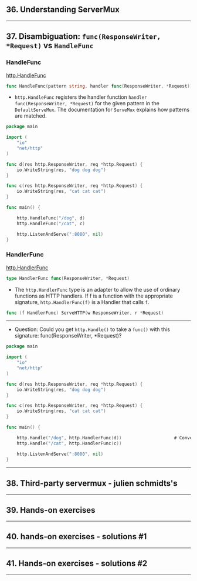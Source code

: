 ## 36. Understanding ServerMux

***

## 37. Disambiguation: `func(ResponseWriter, *Request)` vs `HandleFunc`

### HandleFunc

[http.HandleFunc](https://godoc.org/net/http#HandleFunc)
```go
func HandleFunc(pattern string, handler func(ResponseWriter, *Request))
```

* `http.HandleFunc` registers the handler function `handler func(ResponseWriter, *Request)` for the given pattern in the `DefaultServeMux`. The documentation for `ServeMux` explains how patterns are matched.

```go
package main

import (
    "io"
    "net/http"
)

func d(res http.ResponseWriter, req *http.Request) {
    io.WriteString(res, "dog dog dog")
}

func c(res http.ResponseWriter, req *http.Request) {
    io.WriteString(res, "cat cat cat")
}

func main() {

    http.HandleFunc("/dog", d)
    http.HandleFunc("/cat", c)

    http.ListenAndServe(":8080", nil)
}
```


### HandlerFunc

[http.HandlerFunc](https://godoc.org/net/http#HandlerFunc)
```go
type HandlerFunc func(ResponseWriter, *Request)
```

* The `http.HandlerFunc` type is an adapter to allow the use of ordinary functions as HTTP handlers. If f is a function with the appropriate signature, `http.HandlerFunc(f)` is a Handler that calls `f`.

```go
func (f HandlerFunc) ServeHTTP(w ResponseWriter, r *Request)
```

***

* Question: Could you get `http.Handle()` to take a `func()` with this signature: func(ResponseWriter, *Request)?

```go
package main

import (
    "io"
    "net/http"
)

func d(res http.ResponseWriter, req *http.Request) {
    io.WriteString(res, "dog dog dog")
}

func c(res http.ResponseWriter, req *http.Request) {
    io.WriteString(res, "cat cat cat")
}

func main() {

    http.Handle("/dog", http.HandlerFunc(d))                    # Conversion to handler
    http.Handle("/cat", http.HandlerFunc(c))

    http.ListenAndServe(":8080", nil)
}
```

***

## 38. Third-party servermux - julien schmidts's

***

## 39. Hands-on exercises

***

## 40. hands-on exercises - solutions #1

***

## 41. Hands-on exercises - solutions #2

***

